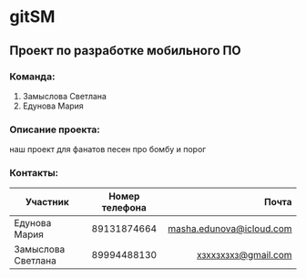 # gitSM
## Проект по разработке мобильного ПО 
### Команда:
1. Замыслова Светлана
2. Едунова Мария
### Описание проекта:
наш проект для фанатов песен про бомбу и порог
### Контакты:
| Участник | Номер телефона | Почта |
|----------------|:---------:|----------------:|
| Едунова Мария | 89131874664 | masha.edunova@icloud.com |
| Замыслова Светлана | 89994488130 | хзххзхзхз@gmail.com |

